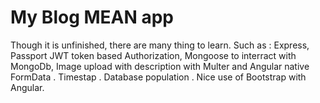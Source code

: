 # My Blog MEAN app
Though it is unfinished, there are many thing to learn. Such as : Express, Passport JWT token based Authorization, Mongoose to interract with MongoDb, Image upload with description with Multer and Angular native FormData . Timestap . Database population . Nice use of Bootstrap with Angular.
